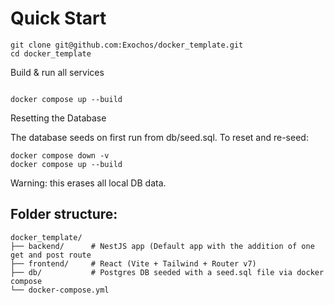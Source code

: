 # Quick Start

```# Clone repo
git clone git@github.com:Exochos/docker_template.git
cd docker_template
```

Build & run all services
```

docker compose up --build
```


Resetting the Database

The database seeds on first run from db/seed.sql.
To reset and re-seed:
```
docker compose down -v
docker compose up --build
```
Warning: this erases all local DB data.

## Folder structure:
```
docker_template/
├── backend/      # NestJS app (Default app with the addition of one get and post route
├── frontend/     # React (Vite + Tailwind + Router v7)
├── db/           # Postgres DB seeded with a seed.sql file via docker compose
└── docker-compose.yml
```
